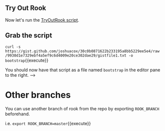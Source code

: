## Try Out Rook

Now let's run the [TryOutRook script](https://gist.github.com/joshuacox/30c0b0871622b233195a8bb5229ee5e4).

## Grab the script

`curl -s https://gist.github.com/joshuacox/30c0b0871622b233195a8bb5229ee5e4/raw/9930d1e7329ebf4a5ef9c6d4009e20ce302dae29/gistfile1.txt -o bootstrap`{{execute}}

You should now have that script as a file named `bootstrap` in the editor
pane to the right. -->

# Other branches

You can use another branch of rook from  the repo by exporting
`ROOK_BRANCH` beforehand.

 i.e.
`export ROOK_BRANCH=master`{{execute}}

